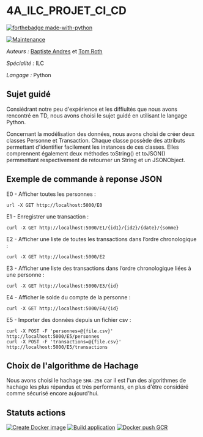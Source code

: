 # 4A_ILC_PROJET_CI_CD
[![forthebadge made-with-python](http://ForTheBadge.com/images/badges/made-with-python.svg)](https://www.python.org/)

[![Maintenance](https://img.shields.io/badge/Maintained%3F-yes-green.svg)](https://GitHub.com/Naereen/StrapDown.js/graphs/commit-activity)

*Auteurs :* [Baptiste Andres](https://github.com/LeBourguignon) et [Tom Roth](https://github.com/tom-rh)

*Spécialité :* ILC

*Langage :* Python

## Sujet guidé

Consiédrant notre peu d'expérience et les diffiultés que nous avons rencontré en TD, nous avons choisi le sujet guidé en utilisant le langage Python.

Concernant la modélisation des données, nous avons choisi de créer deux classes Personne et Transaction.
Chaque classe possède des attributs permettant d'identifier facilement les instances de ces classes. Elles comprennent également deux méthodes toString() et toJSON() permmettant respectivement de retourner un String et un JSONObject.

## Exemple de commande à reponse JSON

E0 - Afficher toutes les personnes : 
```
url -X GET http://localhost:5000/E0
```
  
E1 - Enregistrer une transaction : 
```
curl -X GET http://localhost:5000/E1/{id1}/{id2}/{date}/{somme}
```
  
E2 - Afficher une liste de toutes les transactions dans l’ordre chronologique : 
```
curl -X GET http://localhost:5000/E2
```
  
E3 - Afficher une liste des transactions dans l’ordre chronologique liées à une personne : 
```
curl -X GET http://localhost:5000/E3/{id}
```
  
E4 - Afficher le solde du compte de la personne : 
```
curl -X GET http://localhost:5000/E4/{id}
```
  
E5 - Importer des données depuis un fichier csv : 
```
curl -X POST -F 'personnes=@{file.csv}' http://localhost:5000/E5/personnes
curl -X POST -F 'transactions=@{file.csv}' http://localhost:5000/E5/transactions
```

## Choix de l'algorithme de Hachage

Nous avons choisi le hachage `SHA-256` car il est l'un des algorithmes de hachage les plus répandus et très performants, en plus d'être considéré comme sécurisé encore aujourd'hui.

## Statuts actions

[![Create Docker image](https://github.com/tom-rh/4A_ILC_PROJET_CI_CD/actions/workflows/create_image.yml/badge.svg)](https://github.com/tom-rh/4A_ILC_PROJET_CI_CD/actions/workflows/create_image.yml)
[![Build application](https://github.com/tom-rh/4A_ILC_PROJET_CI_CD/actions/workflows/build_application.yml/badge.svg)](https://github.com/tom-rh/4A_ILC_PROJET_CI_CD/actions/workflows/build_application.yml)
[![Docker push GCR](https://github.com/tom-rh/4A_ILC_PROJET_CI_CD/actions/workflows/docker_push_GCR.yml/badge.svg)](https://github.com/tom-rh/4A_ILC_PROJET_CI_CD/actions/workflows/docker_push_GCR.yml)
